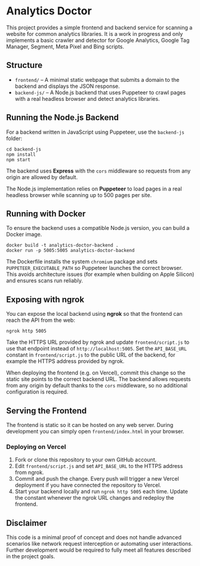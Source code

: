 # Analytics Doctor

This project provides a simple frontend and backend service for scanning a website for common analytics libraries. It is a work in progress and only implements a basic crawler and detector for Google Analytics, Google Tag Manager, Segment, Meta Pixel and Bing scripts.

## Structure

- `frontend/` – A minimal static webpage that submits a domain to the backend and displays the JSON response.
- `backend-js/` – A Node.js backend that uses Puppeteer to crawl pages with a real headless browser and detect analytics libraries.


## Running the Node.js Backend

For a backend written in JavaScript using Puppeteer, use the `backend-js` folder:

```
cd backend-js
npm install
npm start
```


The backend uses **Express** with the `cors` middleware so requests from any origin are allowed by default.

The Node.js implementation relies on **Puppeteer** to load pages in a real headless browser while scanning up to 500 pages per site.

## Running with Docker

To ensure the backend uses a compatible Node.js version, you can build a Docker image.

```
docker build -t analytics-doctor-backend .
docker run -p 5005:5005 analytics-doctor-backend

```

The Dockerfile installs the system `chromium` package and sets
`PUPPETEER_EXECUTABLE_PATH` so Puppeteer launches the correct browser.
This avoids architecture issues (for example when building on Apple Silicon)
and ensures scans run reliably.

## Exposing with ngrok

You can expose the local backend using **ngrok** so that the frontend can reach the API from the web:

```
ngrok http 5005
```

Take the HTTPS URL provided by ngrok and update `frontend/script.js` to use that endpoint instead of `http://localhost:5005`.
Set the `API_BASE_URL` constant in `frontend/script.js` to the public URL of the backend, for example the HTTPS address provided by ngrok.


When deploying the frontend (e.g. on Vercel), commit this change so the static
site points to the correct backend URL. The backend allows requests from any
origin by default thanks to the `cors` middleware, so no additional configuration is required.

## Serving the Frontend

The frontend is static so it can be hosted on any web server. During development you can simply open `frontend/index.html` in your browser.

### Deploying on Vercel

1. Fork or clone this repository to your own GitHub account.
2. Edit `frontend/script.js` and set `API_BASE_URL` to the HTTPS address from
   ngrok.
3. Commit and push the change. Every push will trigger a new Vercel deployment
   if you have connected the repository to Vercel.
4. Start your backend locally and run `ngrok http 5005` each time. Update the
   constant whenever the ngrok URL changes and redeploy the frontend.

## Disclaimer

This code is a minimal proof of concept and does not handle advanced scenarios like network request interception or automating user interactions. Further development would be required to fully meet all features described in the project goals.
